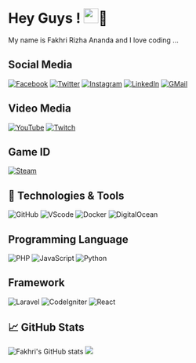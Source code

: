 # Hey Guys ! <img src="https://raw.githubusercontent.com/MartinHeinz/MartinHeinz/master/wave.gif"  width="30px">👼
My name is Fakhri Rizha Ananda and I love coding ...

## Social Media
[![Facebook](https://img.shields.io/badge/Facebook-1877F2?style=for-the-badge&logo=facebook&logoColor=white)](https://www.facebook.com/fakhririzha)
[![Twitter](https://img.shields.io/badge/Twitter-%231DA1F2.svg?style=for-the-badge&logo=Twitter&logoColor=white)](https://twitter.com/FakhriRizhaA)
[![Instagram](https://img.shields.io/badge/Instagram-%23E4405F.svg?style=for-the-badge&logo=Instagram&logoColor=white)](https://instagram.com/fakhririzha)
[![LinkedIn](https://img.shields.io/badge/LinkedIn-0077B5?style=for-the-badge&logo=linkedin&logoColor=white)](https://linkedin.com/in/fakhririzha)
[![GMail](https://img.shields.io/badge/-Gmail-c14438?style=for-the-badge&logo=Gmail&logoColor=white)](mailto:mr.fakhririzhaa@gmail.com)

## Video Media
[![YouTube](https://img.shields.io/badge/Youtube-%23FF0000.svg?style=for-the-badge&logo=YouTube&logoColor=white)](https://www.youtube.com/channel/UCrFpwhGyN5yvaUWU0EPIb0A)
[![Twitch](https://img.shields.io/badge/Twitch-9146FF?style=for-the-badge&logo=twitch&logoColor=white)](https://twitch.tv/fakhririzha)

## Game ID
[![Steam](https://img.shields.io/badge/Steam-000000?style=for-the-badge&logo=steam&logoColor=white)](https://steamcommunity.com/id/fakhririzha)

## 🔧 Technologies & Tools
![GitHub](https://img.shields.io/badge/github-%23121011.svg?style=for-the-badge&logo=github&logoColor=white)
![VScode](https://img.shields.io/badge/VisualStudioCode-0078d7.svg?style=for-the-badge&logo=visual-studio-code&logoColor=white)
![Docker](https://img.shields.io/badge/Docker-2CA5E0?style=for-the-badge&logo=docker&logoColor=white)
![DigitalOcean](https://img.shields.io/badge/Digital_Ocean-0080FF?style=for-the-badge&logo=DigitalOcean&logoColor=white)

## Programming Language
![PHP](https://img.shields.io/badge/PHP-777BB4?style=for-the-badge&logo=php&logoColor=white)
![JavaScript](https://img.shields.io/badge/JavaScript-F7DF1E?style=for-the-badge&logo=javascript&logoColor=black)
![Python](https://img.shields.io/badge/Python-FFD43B?style=for-the-badge&logo=python&logoColor=darkgreen)

## Framework
![Laravel](https://img.shields.io/badge/Laravel-FF2D20?style=for-the-badge&logo=laravel&logoColor=white)
![CodeIgniter](https://img.shields.io/badge/Codeigniter-EF4223?style=for-the-badge&logo=codeigniter&logoColor=white)
![React](https://img.shields.io/badge/React-20232A?style=for-the-badge&logo=react&logoColor=61DAFB)

##  &#x1f4c8; GitHub Stats
![Fakhri's GitHub stats](https://github-readme-stats.vercel.app/api?username=fakhririzha&show_icons=true&theme=tokyonight)
![](https://activity-graph.herokuapp.com/graph?username=fakhririzha&theme=react-dark&area=true)

